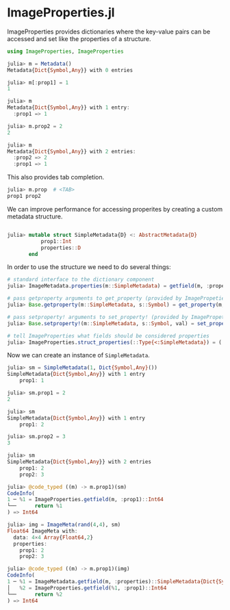 # ImageProperties.jl


ImageProperties provides dictionaries where the key-value pairs can be accessed
and set like the properties of a structure.

```julia
using ImageProperties, ImageProperties

julia> m = Metadata()
Metadata{Dict{Symbol,Any}} with 0 entries

julia> m[:prop1] = 1
1

julia> m
Metadata{Dict{Symbol,Any}} with 1 entry:
  :prop1 => 1

julia> m.prop2 = 2
2

julia> m
Metadata{Dict{Symbol,Any}} with 2 entries:
  :prop2 => 2
  :prop1 => 1
```

This also provides tab completion.
```julia
julia> m.prop  # <TAB>
prop1 prop2
```

We can improve performance for accessing properites by creating a custom metadata
structure.
```julia

julia> mutable struct SimpleMetadata{D} <: AbstractMetadata{D}
           prop1::Int
           properties::D
       end
```

In order to use the structure we need to do several things:
```julia
# standard interface to the dictionary component
julia> ImageMetadata.properties(m::SimpleMetadata) = getfield(m, :properties)

# pass getproperty arguments to get_property (provided by ImagePropeties)
julia> Base.getproperty(m::SimpleMetadata, s::Symbol) = get_property(m, s)

# pass setproperty! arguments to set_property! (provided by ImagePropeties)
julia> Base.setproperty!(m::SimpleMetadata, s::Symbol, val) = set_property!(m, s, val)

# tell ImageProperties what fields should be considered properties
julia> ImageProperties.struct_properties(::Type{<:SimpleMetadata}) = (:prop1,)
```


Now we can create an instance of `SimpleMetadata`.
```julia
julia> sm = SimpleMetadata(1, Dict{Symbol,Any}())
SimpleMetadata{Dict{Symbol,Any}} with 1 entry
    prop1: 1

julia> sm.prop1 = 2
2

julia> sm
SimpleMetadata{Dict{Symbol,Any}} with 1 entry
    prop1: 2

julia> sm.prop2 = 3
3

julia> sm
SimpleMetadata{Dict{Symbol,Any}} with 2 entries
    prop1: 2
    prop2: 3

julia> @code_typed ((m) -> m.prop1)(sm)
CodeInfo(
1 ─ %1 = ImageProperties.getfield(m, :prop1)::Int64
└──      return %1
) => Int64
```

```julia
julia> img = ImageMeta(rand(4,4), sm)
Float64 ImageMeta with:
  data: 4×4 Array{Float64,2}
  properties:
    prop1: 2
    prop2: 3

julia> @code_typed ((m) -> m.prop1)(img)
CodeInfo(
1 ─ %1 = ImageMetadata.getfield(m, :properties)::SimpleMetadata{Dict{Symbol,Any}}
│   %2 = ImageProperties.getfield(%1, :prop1)::Int64
└──      return %2
) => Int64
```

